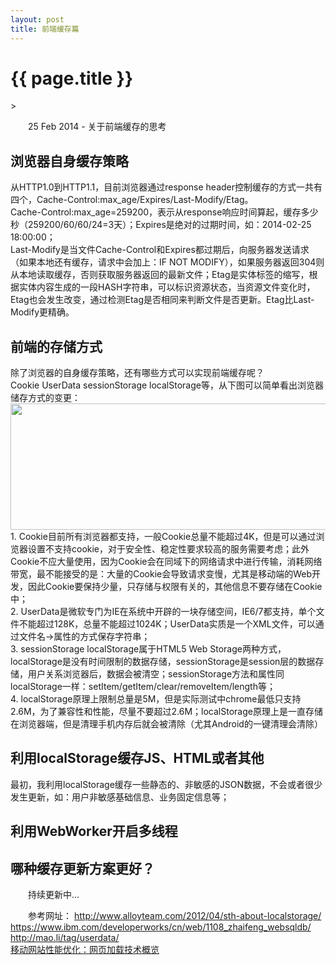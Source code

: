 ```yaml
---
layout: post
title: 前端缓存篇
---
```


{{ page.title }}
=================

<style type="text/css">
	p{
		text-indent: 2em;
	}
</style>>
<p class="meta">25 Feb 2014 - 关于前端缓存的思考</p>

<p>
	<h2>浏览器自身缓存策略</h2>
	从HTTP1.0到HTTP1.1，目前浏览器通过response header控制缓存的方式一共有四个，Cache-Control:max_age/Expires/Last-Modify/Etag。<br/>
	Cache-Control:max_age=259200，表示从response响应时间算起，缓存多少秒（259200/60/60/24=3天）；Expires是绝对的过期时间，如：2014-02-25 18:00:00；<br/>
	Last-Modify是当文件Cache-Control和Expires都过期后，向服务器发送请求（如果本地还有缓存，请求中会加上：IF NOT MODIFY），如果服务器返回304则从本地读取缓存，否则获取服务器返回的最新文件；Etag是实体标签的缩写，根据实体内容生成的一段HASH字符串，可以标识资源状态，当资源文件变化时，Etag也会发生改变，通过检测Etag是否相同来判断文件是否更新。Etag比Last-Modify更精确。
</p>

<p>
	<h2>前端的存储方式</h2>
	除了浏览器的自身缓存策略，还有哪些方式可以实现前端缓存呢？<br/>
	Cookie UserData sessionStorage localStorage等，从下图可以简单看出浏览器储存方式的变更：<br/>
	<img src="http://pic002.cnblogs.com/images/2011/219983/2011052411382518.jpg" width="600" height="202" /><br/>
	1. Cookie目前所有浏览器都支持，一般Cookie总量不能超过4K，但是可以通过浏览器设置不支持cookie，对于安全性、稳定性要求较高的服务需要考虑；此外Cookie不应大量使用，因为Cookie会在同域下的网络请求中进行传输，消耗网络带宽，最不能接受的是：大量的Cookie会导致请求变慢，尤其是移动端的Web开发，因此Cookie要保持少量，只存储与权限有关的，其他信息不要存储在Cookie中；<br/>
	2. UserData是微软专门为IE在系统中开辟的一块存储空间，IE6/7都支持，单个文件不能超过128K，总量不能超过1024K；UserData实质是一个XML文件，可以通过文件名->属性的方式保存字符串；<br/>
	3. sessionStorage localStorage属于HTML5 Web Storage两种方式，localStorage是没有时间限制的数据存储，sessionStorage是session层的数据存储，用户关系浏览器后，数据会被清空；sessionStorage方法和属性同localStorage一样：setItem/getItem/clear/removeItem/length等；<br/>
	4. localStorage原理上限制总量是5M，但是实际测试中chrome最低只支持2.6M，为了兼容性和性能，尽量不要超过2.6M；localStorage原理上是一直存储在浏览器端，但是清理手机内存后就会被清除（尤其Android的一键清理会清除）
</p>

<p>
	<h2>利用localStorage缓存JS、HTML或者其他</h2>
	最初，我利用localStorage缓存一些静态的、非敏感的JSON数据，不会或者很少发生更新，如：用户非敏感基础信息、业务固定信息等；
</p>

<p>
	<h2>利用WebWorker开启多线程</h2>
	
</p>

<p>
	<h2>哪种缓存更新方案更好？</h2>
	
</p>

<p>持续更新中...</p>

<p>
	参考网址：
	<a target="_blank" href="http://www.alloyteam.com/2012/04/sth-about-localstorage/">
		http://www.alloyteam.com/2012/04/sth-about-localstorage/
	</a><br/>
	<a target="_blank" href="https://www.ibm.com/developerworks/cn/web/1108_zhaifeng_websqldb/">
		https://www.ibm.com/developerworks/cn/web/1108_zhaifeng_websqldb/
	</a><br/>
	<a target="_blank" href="http://mao.li/tag/userdata/">
		http://mao.li/tag/userdata/
	</a><br/>
	<a target="_blank" href="http://blog.jobbole.com/46599/">
		移动网站性能优化：网页加载技术概览
	</a><br/>
	

</p>

